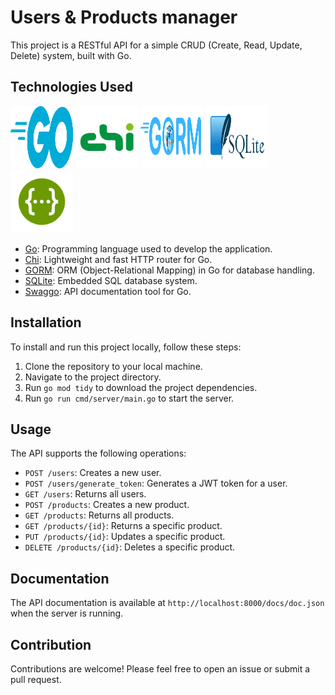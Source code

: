  # Users & Products manager

This project is a RESTful API for a simple CRUD (Create, Read, Update, Delete) system, built with Go.

## Technologies Used
 
 <img src="./icons/go.svg" alt="go icon" width="100" height="100"> <img src="icons/chi.svg" alt="go icon" width="100" height="100"> <img src="icons/gorm.svg" alt="go icon" width="100" height="100"> <img src="./icons/sqlite.svg" alt="go icon" width="100" height="100"> <img src="./icons/swag.svg" alt="go icon" width="100" height="100">
 
- [Go](https://golang.org/): Programming language used to develop the application.
- [Chi](https://github.com/go-chi/chi): Lightweight and fast HTTP router for Go.
- [GORM](https://gorm.io/): ORM (Object-Relational Mapping) in Go for database handling.
- [SQLite](https://www.sqlite.org/index.html): Embedded SQL database system.
- [Swaggo](https://github.com/swaggo/swag): API documentation tool for Go.


## Installation

To install and run this project locally, follow these steps:

1. Clone the repository to your local machine.
2. Navigate to the project directory.
3. Run `go mod tidy` to download the project dependencies.
4. Run `go run cmd/server/main.go` to start the server.

## Usage

The API supports the following operations:

- `POST /users`: Creates a new user.
- `POST /users/generate_token`: Generates a JWT token for a user.
- `GET /users`: Returns all users.
- `POST /products`: Creates a new product.
- `GET /products`: Returns all products.
- `GET /products/{id}`: Returns a specific product.
- `PUT /products/{id}`: Updates a specific product.
- `DELETE /products/{id}`: Deletes a specific product.

## Documentation

The API documentation is available at `http://localhost:8000/docs/doc.json` when the server is running.

## Contribution

Contributions are welcome! Please feel free to open an issue or submit a pull request.

